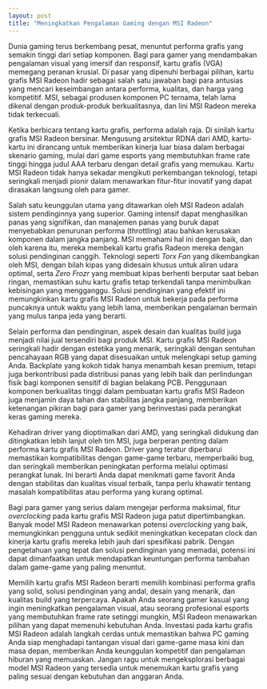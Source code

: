 ```yaml
---
layout: post
title: "Meningkatkan Pengalaman Gaming dengan MSI Radeon"
---
```


Dunia gaming terus berkembang pesat, menuntut performa grafis yang semakin tinggi dari setiap komponen. Bagi para gamer yang mendambakan pengalaman visual yang imersif dan responsif, kartu grafis (VGA) memegang peranan krusial. Di pasar yang dipenuhi berbagai pilihan, kartu grafis MSI Radeon hadir sebagai salah satu jawaban bagi para antusias yang mencari keseimbangan antara performa, kualitas, dan harga yang kompetitif. MSI, sebagai produsen komponen PC ternama, telah lama dikenal dengan produk-produk berkualitasnya, dan lini MSI Radeon mereka tidak terkecuali.

Ketika berbicara tentang kartu grafis, performa adalah raja. Di sinilah kartu grafis MSI Radeon bersinar. Mengusung arsitektur RDNA dari AMD, kartu-kartu ini dirancang untuk memberikan kinerja luar biasa dalam berbagai skenario gaming, mulai dari game esports yang membutuhkan frame rate tinggi hingga judul AAA terbaru dengan detail grafis yang memukau. Kartu MSI Radeon tidak hanya sekadar mengikuti perkembangan teknologi, tetapi seringkali menjadi pionir dalam menawarkan fitur-fitur inovatif yang dapat dirasakan langsung oleh para gamer.

Salah satu keunggulan utama yang ditawarkan oleh MSI Radeon adalah sistem pendinginnya yang superior. Gaming intensif dapat menghasilkan panas yang signifikan, dan manajemen panas yang buruk dapat menyebabkan penurunan performa (throttling) atau bahkan kerusakan komponen dalam jangka panjang. MSI memahami hal ini dengan baik, dan oleh karena itu, mereka membekali kartu grafis Radeon mereka dengan solusi pendinginan canggih. Teknologi seperti *Torx Fan* yang dikembangkan oleh MSI, dengan bilah kipas yang didesain khusus untuk aliran udara optimal, serta *Zero Frozr* yang membuat kipas berhenti berputar saat beban ringan, memastikan suhu kartu grafis tetap terkendali tanpa menimbulkan kebisingan yang mengganggu. Solusi pendinginan yang efektif ini memungkinkan kartu grafis MSI Radeon untuk bekerja pada performa puncaknya untuk waktu yang lebih lama, memberikan pengalaman bermain yang mulus tanpa jeda yang berarti.

Selain performa dan pendinginan, aspek desain dan kualitas build juga menjadi nilai jual tersendiri bagi produk MSI. Kartu grafis MSI Radeon seringkali hadir dengan estetika yang menarik, seringkali dengan sentuhan pencahayaan RGB yang dapat disesuaikan untuk melengkapi setup gaming Anda. Backplate yang kokoh tidak hanya menambah kesan premium, tetapi juga berkontribusi pada distribusi panas yang lebih baik dan perlindungan fisik bagi komponen sensitif di bagian belakang PCB. Penggunaan komponen berkualitas tinggi dalam pembuatan kartu grafis MSI Radeon juga menjamin daya tahan dan stabilitas jangka panjang, memberikan ketenangan pikiran bagi para gamer yang berinvestasi pada perangkat keras gaming mereka.

Kehadiran driver yang dioptimalkan dari AMD, yang seringkali didukung dan ditingkatkan lebih lanjut oleh tim MSI, juga berperan penting dalam performa kartu grafis MSI Radeon. Driver yang teratur diperbarui memastikan kompatibilitas dengan game-game terbaru, memperbaiki bug, dan seringkali memberikan peningkatan performa melalui optimasi perangkat lunak. Ini berarti Anda dapat menikmati game favorit Anda dengan stabilitas dan kualitas visual terbaik, tanpa perlu khawatir tentang masalah kompatibilitas atau performa yang kurang optimal.

Bagi para gamer yang serius dalam mengejar performa maksimal, fitur *overclocking* pada kartu grafis MSI Radeon juga patut dipertimbangkan. Banyak model MSI Radeon menawarkan potensi *overclocking* yang baik, memungkinkan pengguna untuk sedikit meningkatkan kecepatan clock dan kinerja kartu grafis mereka lebih jauh dari spesifikasi pabrik. Dengan pengetahuan yang tepat dan solusi pendinginan yang memadai, potensi ini dapat dimanfaatkan untuk mendapatkan keuntungan performa tambahan dalam game-game yang paling menuntut.

Memilih kartu grafis MSI Radeon berarti memilih kombinasi performa grafis yang solid, solusi pendinginan yang andal, desain yang menarik, dan kualitas build yang terpercaya. Apakah Anda seorang gamer kasual yang ingin meningkatkan pengalaman visual, atau seorang profesional esports yang membutuhkan frame rate setinggi mungkin, MSI Radeon menawarkan pilihan yang dapat memenuhi kebutuhan Anda. Investasi pada kartu grafis MSI Radeon adalah langkah cerdas untuk memastikan bahwa PC gaming Anda siap menghadapi tantangan visual dari game-game masa kini dan masa depan, memberikan Anda keunggulan kompetitif dan pengalaman hiburan yang memuaskan. Jangan ragu untuk mengeksplorasi berbagai model MSI Radeon yang tersedia untuk menemukan kartu grafis yang paling sesuai dengan kebutuhan dan anggaran Anda.
